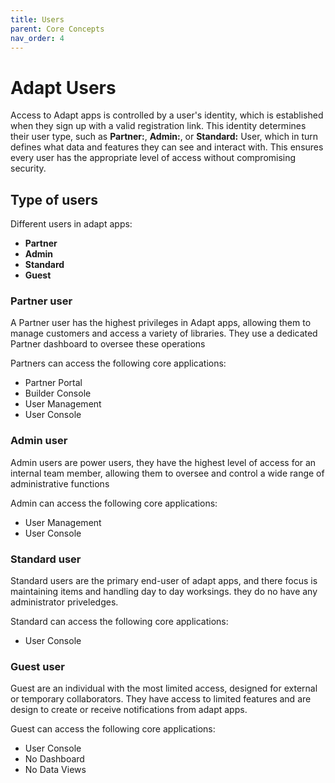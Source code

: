 ```yaml
---
title: Users
parent: Core Concepts
nav_order: 4
---
```


# Adapt Users

Access to Adapt apps is controlled by a user's identity, which is established when they sign up with a valid registration link. This identity determines their user type, such as **Partner:**, **Admin:**, or **Standard:** User, which in turn defines what data and features they can see and interact with. This ensures every user has the appropriate level of access without compromising security.


## Type of users

Different users in adapt apps:

* **Partner**
* **Admin**
* **Standard**
* **Guest**

### Partner user

A Partner user has the highest privileges in Adapt apps, allowing them to manage customers and access a variety of libraries. They use a dedicated Partner dashboard to oversee these operations

Partners can access the following core applications:

* Partner Portal
* Builder Console
* User Management
* User Console

### Admin user

Admin users are power users, they have the highest level of access for an internal team member, allowing them to oversee and control a wide range of administrative functions

Admin can access the following core applications:

* User Management
* User Console

### Standard user

Standard users are the primary end-user of adapt apps, and there focus is maintaining items and handling day to day worksings. they do no have any administrator priveledges. 

Standard can access the following core applications:

* User Console


### Guest user

Guest are an individual with the most limited access, designed for external or temporary collaborators. They have access to limited features and are design to create or receive notifications from adapt apps.

Guest can access the following core applications:

* User Console
* No Dashboard
* No Data Views